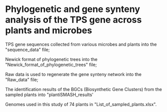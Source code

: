 # Phylogenetic and gene synteny analysis of the TPS gene across plants and microbes
TPS gene sequences collected from various microbes and plants into the "sequence_data" file;

Newick format of phylogenetic trees into the "Newick_format_of_phylogenetic_trees" file;

Raw data is used to regenerate the gene synteny network into the "Raw_data" file;

The identification results of the BGCs (Biosynthetic Gene Clusters) from the sampled plants into "plantiSMASH_results'

Genomes used in this study of 74 plants in "List_of_sampled_plants.xlsx".
